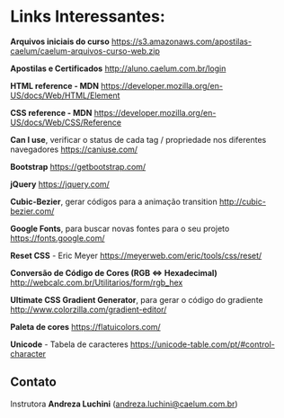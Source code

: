 # Links Interessantes:

**Arquivos iniciais do curso**
https://s3.amazonaws.com/apostilas-caelum/caelum-arquivos-curso-web.zip

**Apostilas e Certificados**
http://aluno.caelum.com.br/login

**HTML reference - MDN**
https://developer.mozilla.org/en-US/docs/Web/HTML/Element

**CSS reference - MDN**
https://developer.mozilla.org/en-US/docs/Web/CSS/Reference

**Can I use**, verificar o status de cada tag / propriedade nos diferentes navegadores
https://caniuse.com/

**Bootstrap**
https://getbootstrap.com/

**jQuery**
https://jquery.com/

**Cubic-Bezier**, gerar códigos para a animação transition
http://cubic-bezier.com/

**Google Fonts**, para buscar novas fontes para o seu projeto
https://fonts.google.com/

**Reset CSS** - Eric Meyer
https://meyerweb.com/eric/tools/css/reset/

**Conversão de Código de Cores (RGB <=> Hexadecimal)**
http://webcalc.com.br/Utilitarios/form/rgb_hex

**Ultimate CSS Gradient Generator**, para gerar o código do gradiente
http://www.colorzilla.com/gradient-editor/

**Paleta de cores**
https://flatuicolors.com/

**Unicode** - Tabela de caracteres
https://unicode-table.com/pt/#control-character

## Contato

Instrutora **Andreza Luchini** (andreza.luchini@caelum.com.br)
